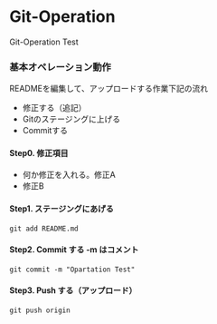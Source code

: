 # Git-Operation
Git-Operation Test 

### 基本オペレーション動作
READMEを編集して、アップロードする作業下記の流れ
 - 修正する（追記）
 - Gitのステージングに上げる
 - Commitする 

#### Step0. 修正項目
  - 何か修正を入れる。修正A
  - 修正B

#### Step1. ステージングにあげる
`git add README.md`

#### Step2. Commit する -m はコメント
`git commit -m "Opartation Test"`

#### Step3. Push する（アップロード）
`git push origin`





